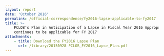 ```yaml
---
layout: report
date: 'October 2016'
permalink: /official-correspondence/fy2016-lapse-applicable-to-fy2017
title: >-
    PCLOB’s Plan in Anticipation of a Lapse in Fiscal Year 2016 Appropriation
    continues to be applicable for FY 2017
attachments:
    - title: Download the FY2016 Lapse Plan
      url: /library/20150928-PCLOB_FY2016_Lapse_Plan.pdf
---
```

